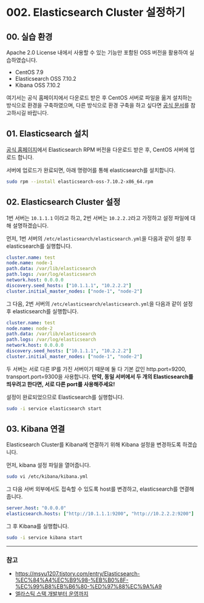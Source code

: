 # 002. Elasticsearch Cluster 설정하기

## 00. 실습 환경

Apache 2.0 License 내에서 사용할 수 있는 기능만 포함된 OSS 버전을 활용하여 실습하였습니다.

- CentOS 7.9
- Elasticsearch OSS 7.10.2
- Kibana OSS 7.10.2

여기서는 공식 홈페이지에서 다운로드 받은 후 CentOS 서버로 파일을 옮겨 설치하는 방식으로 환경을 구축하였으며,
다른 방식으로 환경 구축을 하고 싶다면 [공식 문서](https://www.elastic.co/guide/en/elasticsearch/reference/7.10/rpm.html)를 참고하시길 바랍니다.

## 01. Elasticsearch 설치
[공식 홈페이지](https://www.elastic.co/kr/downloads/past-releases/elasticsearch-oss-7-10-2)에서
Elasticsearch RPM 버전을 다운로드 받은 후, CentOS 서버에 업로드 합니다.

서버에 업로드가 완료되면, 아래 명령어를 통해 elasticsearch를 설치합니다.

```bash
sudo rpm --install elasticsearch-oss-7.10.2-x86_64.rpm
```

## 02. Elasticsearch Cluster 설정

1번 서버는 `10.1.1.1` 이라고 하고, 2번 서버는 `10.2.2.2`라고 가정하고 설정 파일에 대해 설명하겠습니다.

먼저, 1번 서버의 `/etc/elasticsearch/elasticsearch.yml`을 다음과 같이 설정 후 elasticsearch를 실행합니다.

```yaml
cluster.name: test
node.name: node-1
path.data: /var/lib/elasticsearch
path.logs: /var/log/elasticsearch
network.host: 0.0.0.0
discovery.seed_hosts: ["10.1.1.1", "10.2.2.2"]
cluster.initial_master_nodes: ["node-1", "node-2"]
```

그 다음, 2번 서버의 `/etc/elasticsearch/elasticsearch.yml`을 다음과 같이 설정 후 elasticsearch를 실행합니다.

```yaml
cluster.name: test
node.name: node-2
path.data: /var/lib/elasticsearch
path.logs: /var/log/elasticsearch
network.host: 0.0.0.0
discovery.seed_hosts: ["10.1.1.1", "10.2.2.2"]
cluster.initial_master_nodes: ["node-1", "node-2"]
```

두 서버는 서로 다른 IP를 가진 서버이기 때문에 둘 다 기본 값인 http.port=9200, transport.port=9300을 사용합니다. **만약, 동일 서버에서 두 개의 Elasticsearch를 띄우려고 한다면, 서로 다른 port를 사용해주세요!**

설정이 완료되었으므로 Elasticsearch를 실행합니다.

```bash
sudo -i service elasticsearch start
```

## 03. Kibana 연결

Elasticsearch Cluster를 Kibana에 연결하기 위해 Kibana 설정을 변경하도록 하겠습니다.

먼저, kibana 설정 파일을 열어줍니다.

```bash
sudo vi /etc/kibana/kibana.yml
```

그 다음 서버 외부에서도 접속할 수 있도록 host를 변경하고, elasticsearch를 연결해줍니다.

```yaml
server.host: "0.0.0.0"
elasticsearch.hosts: ["http://10.1.1.1:9200", "http://10.2.2.2:9200"]
```

그 후 Kibana를 실행합니다.

```bash
sudo -i service kibana start
```

---

### 참고
- <https://msyu1207.tistory.com/entry/Elasticsearch-%EC%84%A4%EC%B9%98-%EB%B0%8F-%EC%99%B8%EB%B6%80-%ED%97%88%EC%9A%A9>
- [엘라스틱 스택 개발부터 운영까지](https://product.kyobobook.co.kr/detail/S000001932755)